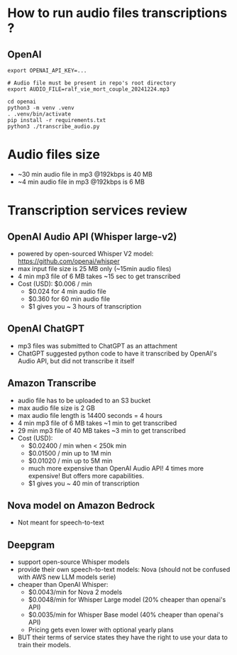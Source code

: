 # How to run audio files transcriptions ?
## OpenAI
```
export OPENAI_API_KEY=...

# Audio file must be present in repo's root directory
export AUDIO_FILE=ralf_vie_mort_couple_20241224.mp3

cd openai
python3 -m venv .venv
. .venv/bin/activate
pip install -r requirements.txt
python3 ./transcribe_audio.py
```

# Audio files size
- ~30 min audio file in mp3 @192kbps is 40 MB
- ~4 min audio file in mp3 @192kbps is 6 MB

# Transcription services review
## OpenAI Audio API (Whisper large-v2)
- powered by open-sourced Whisper V2 model: https://github.com/openai/whisper
- max input file size is 25 MB only (~15min audio files)
- 4 min mp3 file of 6 MB takes ~15 sec to get transcribed
- Cost (USD): $0.006 / min
    - $0.024 for 4 min audio file
    - $0.360 for 60 min audio file
    - $1 gives you ~ 3 hours of transcription

## OpenAI ChatGPT
- mp3 files was submitted to ChatGPT as an attachment
- ChatGPT suggested python code to have it transcribed by OpenAI's Audio API, but did not transcribe it itself

## Amazon Transcribe
- audio file has to be uploaded to an S3 bucket
- max audio file size is 2 GB
- max audio file length is 14400 seconds = 4 hours
- 4 min mp3 file of 6 MB takes ~1 min to get transcribed
- 29 min mp3 file of 40 MB takes ~3 min to get transcribed
- Cost (USD):
    - $0.02400 / min when < 250k min
    - $0.01500 / min up to 1M min
    - $0.01020 / min up to 5M min
    - much more expensive than OpenAI Audio API! 4 times more expensive! But offers more capabilities.
    - $1 gives you ~ 40 min of transcription

## Nova model on Amazon Bedrock
- Not meant for speech-to-text

## Deepgram
- support open-source Whisper models 
- provide their own speech-to-text models: Nova (should not be confused with AWS new LLM models serie)
- cheaper than OpenAI Whisper:
  - $0.0043/min for Nova 2 models
  - $0.0048/min for Whisper Large model (20% cheaper than openai's API)
  - $0.0035/min for Whisper Base model (40% cheaper than openai's API)
  - Pricing gets even lower with optional yearly plans
- BUT their terms of service states they have the right to use your data to train their models.
